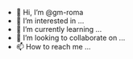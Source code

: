 - 👋 Hi, I’m @gm-roma
- 👀 I’m interested in ...
- 🌱 I’m currently learning ...
- 💞️ I’m looking to collaborate on ...
- 📫 How to reach me ...

<!---
gm-roma/gm-roma is a ✨ special ✨ repository because its `README.md` (this file) appears on your GitHub profile.
You can click the Preview link to take a look at your changes.
--->
